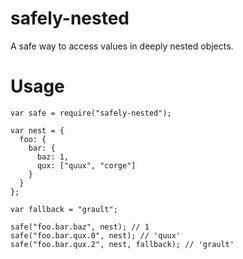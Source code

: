 # safely-nested

A safe way to access values in deeply nested objects.

# Usage

```
var safe = require("safely-nested");

var nest = {
  foo: {
    bar: {
      baz: 1,
      qux: ["quux", "corge"]
    }
  }
};

var fallback = "grault";

safe("foo.bar.baz", nest); // 1
safe("foo.bar.qux.0", nest); // 'quux'
safe("foo.bar.qux.2", nest, fallback); // 'grault'
```
